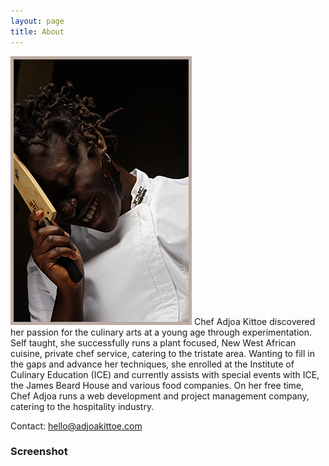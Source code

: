 ```yaml
---
layout: page
title: About
---
```

![Chef AK](ChefAKSmall.png) Chef Adjoa Kittoe discovered her passion for the culinary arts at a young age through experimentation. Self taught, she successfully runs a plant focused, New West African cuisine, private chef service, catering to the tristate area. Wanting to fill in the gaps and advance her techniques, she enrolled at the Institute of Culinary Education (ICE) and currently assists with special events with ICE, the James Beard House and various food companies. On her free time, Chef Adjoa runs a web development and project management company, catering to the hospitality industry. 

Contact: hello@adjoakittoe.com

### Screenshot


